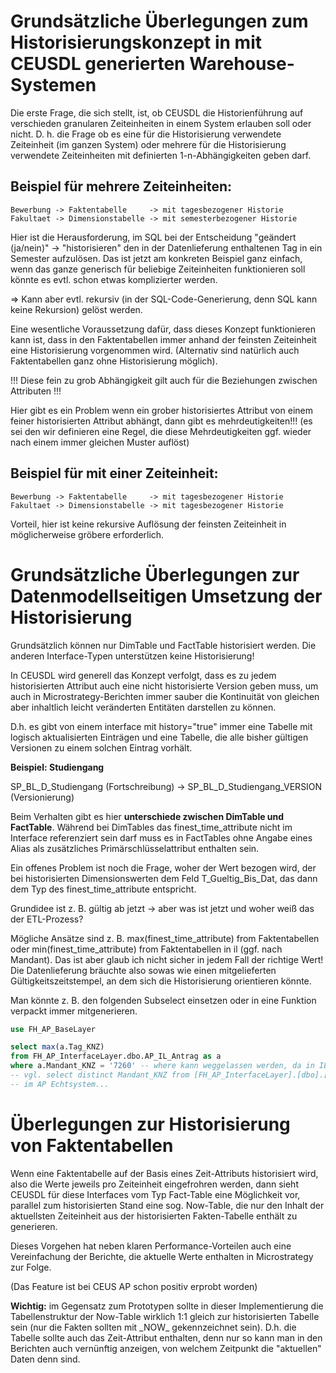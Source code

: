 Grundsätzliche Überlegungen zum Historisierungskonzept in mit CEUSDL generierten Warehouse-Systemen
===================================================================================================

Die erste Frage, die sich stellt, ist, ob CEUSDL die Historienführung auf verschieden granularen
Zeiteinheiten in einem System erlauben soll oder nicht. D. h. die Frage ob es eine für die Historisierung
verwendete Zeiteinheit (im ganzen System) oder mehrere für die Historisierung verwendete
Zeiteinheiten mit definierten 1-n-Abhängigkeiten geben darf.

Beispiel für mehrere Zeiteinheiten:
-----------------------------------

```
Bewerbung -> Faktentabelle     -> mit tagesbezogener Historie
Fakultaet -> Dimensionstabelle -> mit semesterbezogener Historie
```

Hier ist die Herausforderung, im SQL bei der Entscheidung "geändert (ja/nein)" -> "historisieren"
den in der Datenlieferung enthaltenen Tag in ein Semester aufzulösen. Das ist jetzt am
konkreten Beispiel ganz einfach, wenn das ganze generisch für beliebige Zeiteinheiten
funktionieren soll könnte es evtl. schon etwas komplizierter werden.

=> Kann aber evtl. rekursiv (in der SQL-Code-Generierung, denn SQL kann keine Rekursion) gelöst werden.

Eine wesentliche Voraussetzung dafür, dass dieses Konzept funktionieren kann ist, dass in den Faktentabellen
immer anhand der feinsten Zeiteinheit eine Historisierung vorgenommen wird. (Alternativ sind natürlich
auch Faktentabellen ganz ohne Historisierung möglich). 

!!! Diese fein zu grob Abhängigkeit gilt auch für die Beziehungen zwischen Attributen !!!

Hier gibt es ein Problem wenn ein grober historisiertes Attribut von einem feiner historisierten
Attribut abhängt, dann gibt es mehrdeutigkeiten!!! (es sei den wir definieren eine Regel, die
diese Mehrdeutigkeiten ggf. wieder nach einem immer gleichen Muster auflöst)

Beispiel für mit einer Zeiteinheit:
-----------------------------------

```
Bewerbung -> Faktentabelle     -> mit tagesbezogener Historie
Fakultaet -> Dimensionstabelle -> mit tagesbezogener Historie
```

Vorteil, hier ist keine rekursive Auflösung der feinsten Zeiteinheit
in möglicherweise gröbere erforderlich.

Grundsätzliche Überlegungen zur Datenmodellseitigen Umsetzung der Historisierung
================================================================================

Grundsätzlich können nur DimTable und FactTable historisiert werden. Die anderen Interface-Typen
unterstützen keine Historisierung!

In CEUSDL wird generell das Konzept verfolgt, dass es zu jedem historisierten Attribut
auch eine nicht historisierte Version geben muss, um auch in Microstrategy-Berichten
immer sauber die Kontinuität von gleichen aber inhaltlich leicht veränderten Entitäten
darstellen zu können.

D.h. es gibt von einem interface mit history="true" immer eine Tabelle
mit logisch aktualisierten Einträgen und eine Tabelle, die alle bisher gültigen Versionen
zu einem solchen Eintrag vorhält.

__Beispiel: Studiengang__

SP\_BL\_D\_Studiengang (Fortschreibung) -> SP\_BL\_D\_Studiengang_VERSION (Versionierung)

Beim Verhalten gibt es hier __unterschiede zwischen DimTable und FactTable__. Während bei DimTables
das finest\_time\_attribute nicht im Interface referenziert sein darf muss es in FactTables
ohne Angabe eines Alias als zusätzliches Primärschlüsselattribut enthalten sein.

Ein offenes Problem ist noch die Frage, woher der Wert bezogen wird, der bei historisierten Dimensionswerten dem Feld T_Gueltig_Bis_Dat, das dann dem Typ des finest_time_attribute entspricht.

Grundidee ist z. B. gültig ab jetzt -> aber was ist jetzt und woher weiß das der ETL-Prozess?

Mögliche Ansätze sind z. B. max(finest_time_attribute) from Faktentabellen oder
min(finest_time_attribute) from Faktentabellen in il (ggf. nach Mandant). Das ist aber glaub ich nicht sicher in jedem Fall der richtige Wert! Die Datenlieferung bräuchte also sowas wie einen mitgelieferten Gültigkeitszeitstempel, an dem sich die Historisierung orientieren könnte.

Man könnte z. B. den folgenden Subselect einsetzen oder in eine Funktion verpackt immer mitgenerieren.

```sql
use FH_AP_BaseLayer

select max(a.Tag_KNZ) 
from FH_AP_InterfaceLayer.dbo.AP_IL_Antrag as a
where a.Mandant_KNZ = '7260' -- where kann weggelassen werden, da in IL sowieso nur die Daten der aktuell zu ladenden HS sind! 
-- vgl. select distinct Mandant_KNZ from [FH_AP_InterfaceLayer].[dbo].[AP_IL_Antrag]
-- im AP Echtsystem...
``` 

Überlegungen zur Historisierung von Faktentabellen
==================================================

Wenn eine Faktentabelle auf der Basis eines Zeit-Attributs historisiert wird, also die Werte
jeweils pro Zeiteinheit eingefrohren werden, dann sieht CEUSDL für diese Interfaces vom Typ
Fact-Table eine Möglichkeit vor, parallel zum historisierten Stand eine sog. Now-Table, die
nur den Inhalt der aktuellsten Zeiteinheit aus der historisierten Fakten-Tabelle enthält zu
generieren.

Dieses Vorgehen hat neben klaren Performance-Vorteilen auch eine Vereinfachung der Berichte,
die aktuelle Werte enthalten in Microstrategy zur Folge.

(Das Feature ist bei CEUS AP schon positiv erprobt worden)

__Wichtig:__ im Gegensatz zum Prototypen sollte in dieser Implementierung die Tabellenstruktur
der Now-Table wirklich 1:1 gleich zur historisierten Tabelle sein (nur die Fakten sollten mit \_NOW\_ gekennzeichnet sein). 
D.h. die Tabelle sollte auch das Zeit-Attribut enthalten, denn nur so kann man in den
Berichten auch vernünftig anzeigen, von welchem Zeitpunkt die "aktuellen" Daten denn sind.